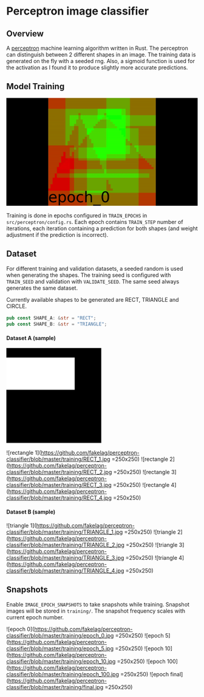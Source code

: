 # Perceptron image classifier

## Overview

A [perceptron](https://en.wikipedia.org/wiki/Perceptron) machine learning algorithm written in Rust. The perceptron can distinguish between 2 different shapes in an image. The training data is generated on the fly with a seeded rng. Also, a sigmoid function is used for the activation as I found it to produce slightly more accurate predictions.

## Model Training

![Model training steps](https://github.com/fakelag/perceptron-classifier/blob/master/training/train.gif)

Training is done in epochs configured in `TRAIN_EPOCHS` in `src/perceptron/config.rs`. Each epoch contains `TRAIN_STEP` number of iterations, each iteration containing a prediction for both shapes (and weight adjustment if the prediction is incorrect).

## Dataset

For different training and validation datasets, a seeded random is used when generating the shapes. The training seed is configured with `TRAIN_SEED` and validation with `VALIDATE_SEED`. The same seed always generates the same dataset.

Currently available shapes to be generated are RECT, TRIANGLE and CIRCLE.

```rust
pub const SHAPE_A: &str = "RECT";
pub const SHAPE_B: &str = "TRIANGLE";
```

#### Dataset A (sample)

<img src="https://github.com/fakelag/perceptron-classifier/blob/master/training/RECT_1.jpg" width="250" />

![rectangle 1](https://github.com/fakelag/perceptron-classifier/blob/master/training/RECT_1.jpg =250x250)
![rectangle 2](https://github.com/fakelag/perceptron-classifier/blob/master/training/RECT_2.jpg =250x250)
![rectangle 3](https://github.com/fakelag/perceptron-classifier/blob/master/training/RECT_3.jpg =250x250)
![rectangle 4](https://github.com/fakelag/perceptron-classifier/blob/master/training/RECT_4.jpg =250x250)

#### Dataset B (sample)

![triangle 1](https://github.com/fakelag/perceptron-classifier/blob/master/training/TRIANGLE_1.jpg =250x250)
![triangle 2](https://github.com/fakelag/perceptron-classifier/blob/master/training/TRIANGLE_2.jpg =250x250)
![triangle 3](https://github.com/fakelag/perceptron-classifier/blob/master/training/TRIANGLE_3.jpg =250x250)
![triangle 4](https://github.com/fakelag/perceptron-classifier/blob/master/training/TRIANGLE_4.jpg =250x250)

## Snapshots

Enable `IMAGE_EPOCH_SNAPSHOTS` to take snapshots while training. Snapshot images will be stored in `training/`. The snapshot frequency scales with current epoch number.

![epoch 0](https://github.com/fakelag/perceptron-classifier/blob/master/training/epoch_0.jpg =250x250)
![epoch 5](https://github.com/fakelag/perceptron-classifier/blob/master/training/epoch_5.jpg =250x250)
![epoch 10](https://github.com/fakelag/perceptron-classifier/blob/master/training/epoch_10.jpg =250x250)
![epoch 100](https://github.com/fakelag/perceptron-classifier/blob/master/training/epoch_100.jpg =250x250)
![epoch final](https://github.com/fakelag/perceptron-classifier/blob/master/training/final.jpg =250x250)
